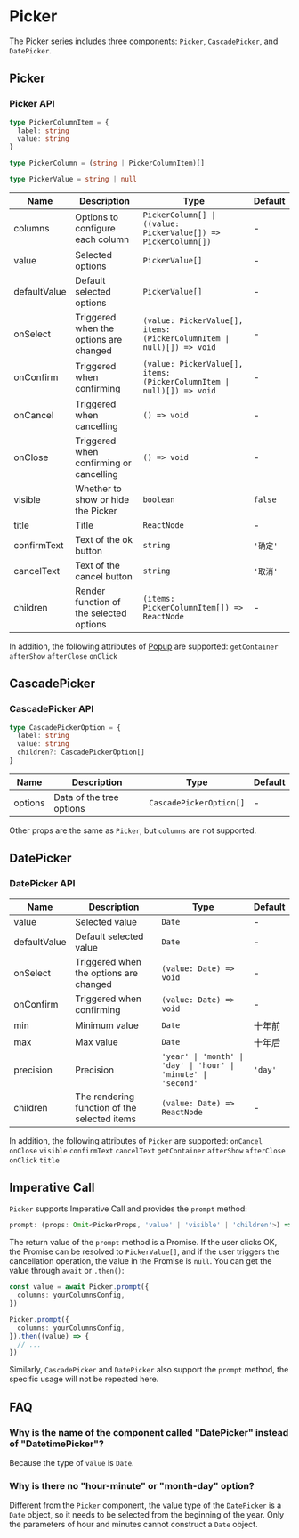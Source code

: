 # Picker

The Picker series includes three components: `Picker`, `CascadePicker`, and `DatePicker`.

## Picker

<code src="./demos/index.tsx"></code>

### Picker API

```typescript | pure
type PickerColumnItem = {
  label: string
  value: string
}

type PickerColumn = (string | PickerColumnItem)[]

type PickerValue = string | null
```

| Name         | Description                             | Type                                                                  | Default  |
| ------------ | --------------------------------------- | --------------------------------------------------------------------- | -------- |
| columns      | Options to configure each column        | `PickerColumn[] \| ((value: PickerValue[]) => PickerColumn[])`        | -        |
| value        | Selected options                        | `PickerValue[]`                                                       | -        |
| defaultValue | Default selected options                | `PickerValue[]`                                                       | -        |
| onSelect     | Triggered when the options are changed  | `(value: PickerValue[], items: (PickerColumnItem \| null)[]) => void` | -        |
| onConfirm    | Triggered when confirming               | `(value: PickerValue[], items: (PickerColumnItem \| null)[]) => void` | -        |
| onCancel     | Triggered when cancelling               | `() => void`                                                          | -        |
| onClose      | Triggered when confirming or cancelling | `() => void`                                                          | -        |
| visible      | Whether to show or hide the Picker      | `boolean`                                                             | `false`  |
| title        | Title                                   | `ReactNode`                                                           | -        |
| confirmText  | Text of the ok button                   | `string`                                                              | `'确定'` |
| cancelText   | Text of the cancel button               | `string`                                                              | `'取消'` |
| children     | Render function of the selected options | `(items: PickerColumnItem[]) => ReactNode`                            | -        |

In addition, the following attributes of [Popup](./popup) are supported: `getContainer` `afterShow` `afterClose` `onClick`

## CascadePicker

<code src="./demos/cascade-picker-demo.tsx"></code>

### CascadePicker API

```typescript
type CascadePickerOption = {
  label: string
  value: string
  children?: CascadePickerOption[]
}
```

| Name    | Description              | Type                    | Default |
| ------- | ------------------------ | ----------------------- | ------- |
| options | Data of the tree options | `CascadePickerOption[]` | -       |

Other props are the same as `Picker`, but `columns` are not supported.

## DatePicker

<code src="./demos/date-picker-demo.tsx"></code>

### DatePicker API

| Name         | Description                                  | Type                                                           | Default |
| ------------ | -------------------------------------------- | -------------------------------------------------------------- | ------- |
| value        | Selected value                               | `Date`                                                         | -       |
| defaultValue | Default selected value                       | `Date`                                                         | -       |
| onSelect     | Triggered when the options are changed       | `(value: Date) => void`                                        | -       |
| onConfirm    | Triggered when confirming                    | `(value: Date) => void`                                        | -       |
| min          | Minimum value                                | `Date`                                                         | 十年前  |
| max          | Max value                                    | `Date`                                                         | 十年后  |
| precision    | Precision                                    | `'year' \| 'month' \| 'day' \| 'hour' \| 'minute' \| 'second'` | `'day'` |
| children     | The rendering function of the selected items | `(value: Date) => ReactNode`                                   | -       |

In addition, the following attributes of `Picker` are supported: `onCancel` `onClose` `visible` `confirmText` `cancelText` `getContainer` `afterShow` `afterClose` `onClick` `title`

## Imperative Call

`Picker` supports Imperative Call and provides the `prompt` method:

```typescript
prompt: (props: Omit<PickerProps, 'value' | 'visible' | 'children'>) => Promise<PickerValue[] | null>
```

The return value of the `prompt` method is a Promise. If the user clicks OK, the Promise can be resolved to `PickerValue[]`, and if the user triggers the cancellation operation, the value in the Promise is `null`. You can get the value through `await` or `.then()`:

```ts
const value = await Picker.prompt({
  columns: yourColumnsConfig,
})
```

```ts
Picker.prompt({
  columns: yourColumnsConfig,
}).then((value) => {
  // ...
})
```

Similarly, `CascadePicker` and `DatePicker` also support the `prompt` method, the specific usage will not be repeated here.

## FAQ

### Why is the name of the component called "DatePicker" instead of "DatetimePicker"?

Because the type of `value` is `Date`.

### Why is there no "hour-minute" or "month-day" option?

Different from the `Picker` component, the value type of the `DatePicker` is a `Date` object, so it needs to be selected from the beginning of the year. Only the parameters of hour and minutes cannot construct a `Date` object.
